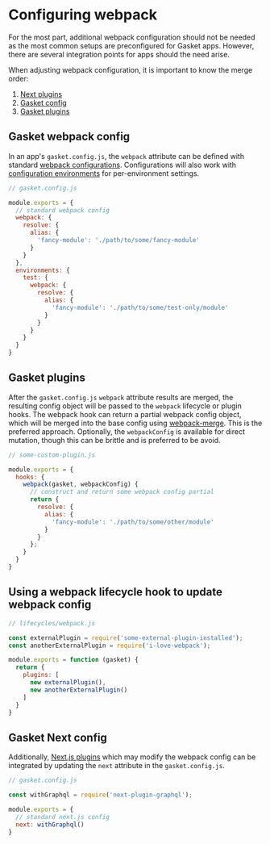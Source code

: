 <!-- TODO (kinetifex): this doc needs some updates and attention -->

# Configuring webpack

For the most part, additional webpack configuration should not be needed as the
most common setups are preconfigured for Gasket apps. However, there are several
integration points for apps should the need arise.

When adjusting webpack configuration, it is important to know the merge order:

1. [Next plugins](#gasket-next-config)
1. [Gasket config](#gasket-webpack-config)
1. [Gasket plugins](#gasket-plugins)

## Gasket webpack config

In an app's `gasket.config.js`, the `webpack` attribute can be defined with
standard [webpack configurations]. Configurations will also work with
[configuration environments] for per-environment settings.

```js
// gasket.config.js

module.exports = {
  // standard webpack config
  webpack: {
    resolve: {
      alias: {
        'fancy-module': './path/to/some/fancy-module'
      }
    }
  },
  environments: {
    test: {
      webpack: {
        resolve: {
          alias: {
            'fancy-module': './path/to/some/test-only/module'
          }
        }
      }
    }
  }
}
```

## Gasket plugins

After the `gasket.config.js` `webpack` attribute results are merged,
the resulting config object will be passed to the `webpack` lifecycle or plugin
hooks. The webpack hook can return a partial webpack config object, which will
be merged into the base config using [webpack-merge]. This is the preferred
approach. Optionally, the `webpackConfig` is available for direct mutation,
though this can be brittle and is preferred to be avoid.

```js
// some-custom-plugin.js

module.exports = {
  hooks: {
    webpack(gasket, webpackConfig) {
      // construct and return some webpack config partial
      return {
        resolve: {
          alias: {
            'fancy-module': './path/to/some/other/module'
          }
        }
      };
    }
  }
}
```

## Using a webpack lifecycle hook to update webpack config

```js
// lifecycles/webpack.js

const externalPlugin = require('some-external-plugin-installed');
const anotherExternalPlugin = require('i-love-webpack');

module.exports = function (gasket) {
  return {
    plugins: [
      new externalPlugin(),
      new anotherExternalPlugin()
    ]
  }
}
```

## Gasket Next config

Additionally, [Next.js plugins] which may modify the webpack config can be
integrated by updating the `next` attribute in the `gasket.config.js`.

```js
// gasket.config.js

const withGraphql = require('next-plugin-graphql');

module.exports = {
  // standard next.js config
  next: withGraphql()
}
```

[webpack configurations]:https://webpack.js.org/concepts/
[configuration environments]:/packages/gasket-cli/docs/configuration.md#environments
[Next.js plugins]:https://github.com/zeit/next-plugins
[webpack-merge]:https://github.com/survivejs/webpack-merge
